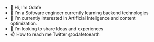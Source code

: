- 👋 Hi, I’m Odafe
- 👀 I’m a Software engineer currently learning backend technologies
- 🌱 I’m currently interested in Artificial Inteligence and content optimization.
- 💞️ I’m looking to share Ideas and experiences
- 📫 How to reach me Twitter @odafetoearth

<!---
Odafe88/Odafe88 is a ✨ special ✨ repository because its `README.md` (this file) appears on your GitHub profile.
You can click the Preview link to take a look at your changes.
--->
